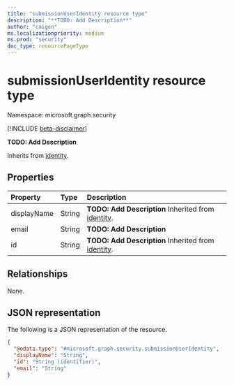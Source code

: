 ```yaml
---
title: "submissionUserIdentity resource type"
description: "**TODO: Add Description**"
author: "caigen"
ms.localizationpriority: medium
ms.prod: "security"
doc_type: resourcePageType
---
```


# submissionUserIdentity resource type

Namespace: microsoft.graph.security

[!INCLUDE [beta-disclaimer](../../includes/beta-disclaimer.md)]

**TODO: Add Description**


Inherits from [identity](../resources/intune-identity.md).

## Properties
|Property|Type|Description|
|:---|:---|:---|
|displayName|String|**TODO: Add Description** Inherited from [identity](../resources/intune-identity.md).|
|email|String|**TODO: Add Description**|
|id|String|**TODO: Add Description** Inherited from [identity](../resources/intune-identity.md).|

## Relationships
None.

## JSON representation
The following is a JSON representation of the resource.
<!-- {
  "blockType": "resource",
  "@odata.type": "microsoft.graph.security.submissionUserIdentity"
}
-->
``` json
{
  "@odata.type": "#microsoft.graph.security.submissionUserIdentity",
  "displayName": "String",
  "id": "String (identifier)",
  "email": "String"
}
```

